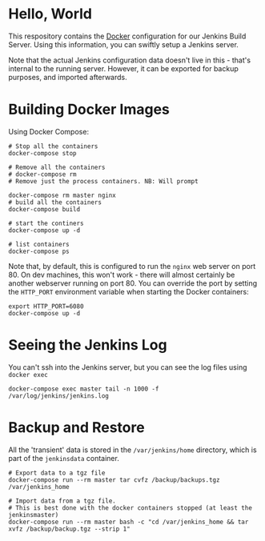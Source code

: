 # Hello, World

This respository contains the [Docker](https://docker.io) configuration for our Jenkins Build Server. Using this information, you can
swiftly setup a Jenkins server.

Note that the actual Jenkins configuration data doesn't live in this - that's internal to the running server. However, it can be exported
for backup purposes, and imported afterwards.

# Building Docker Images

Using Docker Compose:

    # Stop all the containers
    docker-compose stop
    
    # Remove all the containers
    # docker-compose rm
    # Remove just the process containers. NB: Will prompt
    
    docker-compose rm master nginx
    # build all the containers
    docker-compose build
    
    # start the continers
    docker-compose up -d
    
    # list containers
    docker-compose ps

Note that, by default, this is configured to run the ``nginx`` web server on port 80. On dev machines, this won't work - there will almost certainly be another webserver running on port 80. You can override the port by setting the ``HTTP_PORT`` environment variable when starting the Docker containers:

    export HTTP_PORT=6080
    docker-compose up -d

# Seeing the Jenkins Log
You can't ssh into the Jenkins server, but you can see the log files using ``docker exec``

    docker-compose exec master tail -n 1000 -f /var/log/jenkins/jenkins.log

# Backup and Restore

All the 'transient' data is stored in the ``/var/jenkins/home`` directory, which is part of the ``jenkinsdata`` container.

    # Export data to a tgz file
    docker-compose run --rm master tar cvfz /backup/backups.tgz /var/jenkins_home
    
    # Import data from a tgz file.
    # This is best done with the docker containers stopped (at least the jenkinsmaster)
    docker-compose run --rm master bash -c "cd /var/jenkins_home && tar xvfz /backup/backup.tgz --strip 1"
